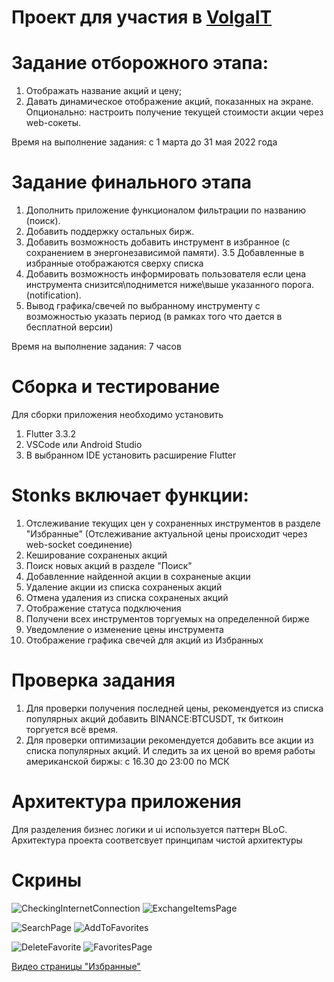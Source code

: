 # Проект для участия в [VolgaIT](https://volga-it.org/)

# Задание отборожного этапа:

1. Отображать название акций и цену;
2. Давать динамическое отображение акций, показанных на экране. Опционально: настроить получение текущей стоимости акции через web-сокеты.

Время на выполнение задания: c 1 марта до 31 мая 2022 года

# Задание финального этапа

1. Дополнить приложение функционалом фильтрации по названию (поиск).
2. Добавить поддержку остальных бирж.
3. Добавить возможность добавить инструмент в избранное (с сохранением в энергонезависимой памяти).
   3.5 Добавленные в избранные отображаются сверху списка
4. Добавить возможность информировать пользователя если цена инструмента снизится\поднимется ниже\выше указанного порога. (notification).
5. Вывод графика/свечей по выбранному инструменту с возможностью указать период (в рамках того что дается в бесплатной версии)

Время на выполнение задания: 7 часов

# Сборка и тестирование

Для сборки приложения необходимо установить

1. Flutter 3.3.2
2. VSCode или Android Studio
3. В выбранном IDE установить расширение Flutter

# Stonks включает функции:

1. Отслеживание текущих цен у сохраненных инструментов в разделе "Избранные" (Отслеживание актуальной цены происходит через web-socket соединение)
2. Кеширование сохраненых акций
3. Поиск новых акций в разделе "Поиск"
4. Добавленние найденной акции в сохраненые акции
5. Удаление акции из списка сохраненых акций
6. Отмена удаления из списка сохраненых акций
7. Отображение статуса подключения
8. Получени всех инструментов торгуемых на определенной бирже
9. Уведомление о изменение цены инструмента
10. Отображение графика свечей для акций из Избранных

# Проверка задания

1. Для проверки получения последней цены, рекомендуется из списка популярных акций добавить BINANCE:BTCUSDT,
   тк биткоин торгуется всё время.
2. Для проверки оптимизации рекомендуется добавить все акции из списка популярных акций.
   И следить за их ценой во время работы американской биржы: с 16.30 до 23:00 по МСК
   
# Архитектура приложения

Для разделения бизнес логики и ui используется паттерн BLoC.
Архитектура проекта соответсвует принципам чистой архитектуры

# Скрины

![CheckingInternetConnection](https://user-images.githubusercontent.com/80877621/197196559-e8308121-83bf-45a5-8301-f41cb5868bbd.png)
![ExchangeItemsPage](https://user-images.githubusercontent.com/80877621/197196563-95d71166-e2d4-46e2-8f3a-5437129e16d6.png)

![SearchPage](https://user-images.githubusercontent.com/80877621/197196570-6e41b57e-357e-412d-bdc2-e39e651b6ced.png)
![AddToFavorites](https://user-images.githubusercontent.com/80877621/197196554-9a4f9dd3-6a11-46c8-9a98-0cdeaa2fe1e3.png)

![DeleteFavorite](https://user-images.githubusercontent.com/80877621/197196560-0681a248-07da-4a0d-a908-1f64822b82e4.png)
![FavoritesPage](https://user-images.githubusercontent.com/80877621/197196566-2d918ab5-a9c5-43ef-bb95-367c51ba97fa.png)

[Видео страницы "Избранные"](https://user-images.githubusercontent.com/80877621/197197041-9db7c2c3-0e48-44bc-890d-058cf71cab48.MP4)
